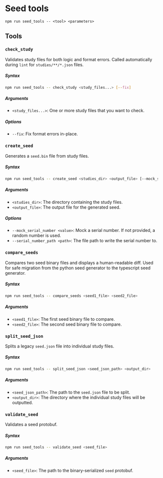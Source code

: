 # Seed tools

`npm run seed_tools -- <tool> <parameters>`

## Tools

### `check_study`

Validates study files for both logic and format errors. Called automatically
during `lint` for `studies/**/*.json` files.

##### Syntax

```bash
npm run seed_tools -- check_study <study_files...> [--fix]
```

##### Arguments

- `<study_files...>`: One or more study files that you want to check.

##### Options

- `--fix`: Fix format errors in-place.

### `create_seed`

Generates a `seed.bin` file from study files.

##### Syntax

```bash
npm run seed_tools -- create_seed <studies_dir> <output_file> [--mock_serial_number <value>] [--serial_number_path <path>]
```

##### Arguments

- `<studies_dir>`: The directory containing the study files.
- `<output_file>`: The output file for the generated seed.

##### Options

- `--mock_serial_number <value>`: Mock a serial number. If not provided, a
  random number is used.
- `--serial_number_path <path>`: The file path to write the serial number to.

### `compare_seeds`

Compares two seed binary files and displays a human-readable diff. Used for safe
migration from the python seed generator to the typescript seed generator.

##### Syntax

```bash
npm run seed_tools -- compare_seeds <seed1_file> <seed2_file>
```

##### Arguments

- `<seed1_file>`: The first seed binary file to compare.
- `<seed2_file>`: The second seed binary file to compare.

### `split_seed_json`

Splits a legacy `seed.json` file into individual study files.

##### Syntax

```bash
npm run seed_tools -- split_seed_json <seed_json_path> <output_dir>
```

##### Arguments

- `<seed_json_path>`: The path to the `seed.json` file to be split.
- `<output_dir>`: The directory where the individual study files will be
  outputted.

### `validate_seed`

Validates a seed protobuf.

##### Syntax

```bash
npm run seed_tools -- validate_seed <seed_file>
```

##### Arguments

- `<seed_file>`: The path to the binary-serialized `seed` protobuf.
